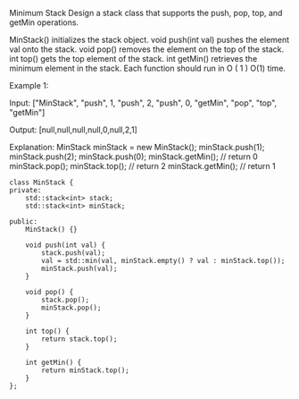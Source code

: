 Minimum Stack
Design a stack class that supports the push, pop, top, and getMin operations.

MinStack() initializes the stack object.
void push(int val) pushes the element val onto the stack.
void pop() removes the element on the top of the stack.
int top() gets the top element of the stack.
int getMin() retrieves the minimum element in the stack.
Each function should run in
O
(
1
)
O(1) time.

Example 1:

Input: ["MinStack", "push", 1, "push", 2, "push", 0, "getMin", "pop", "top", "getMin"]

Output: [null,null,null,null,0,null,2,1]

Explanation:
MinStack minStack = new MinStack();
minStack.push(1);
minStack.push(2);
minStack.push(0);
minStack.getMin(); // return 0
minStack.pop();
minStack.top(); // return 2
minStack.getMin(); // return 1

```
class MinStack {
private:
    std::stack<int> stack;
    std::stack<int> minStack;

public:
    MinStack() {}

    void push(int val) {
        stack.push(val);
        val = std::min(val, minStack.empty() ? val : minStack.top());
        minStack.push(val);
    }

    void pop() {
        stack.pop();
        minStack.pop();
    }

    int top() {
        return stack.top();
    }

    int getMin() {
        return minStack.top();
    }
};
```
